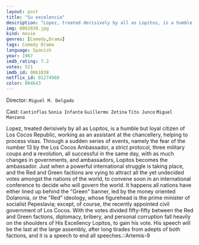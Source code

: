 ```yaml
---
layout: post
title: "Su excelencia"
description: "Lopez, treated derisively by all as Lopitos, is a humble but loyal citizen of Los Cocos Republic, working as an assistant at the chancellery, helping to process visas. Through a sudden series of events, namely the fear of the number 13 by the Los Cocos Ambassador, a strict protocol, three military coups and a revolution, all successful in the same day, with as much changes in governments, and ambassadors, Lopitos becomes the ambassador. Just when a powerful international struggle is taking place, and the Red .."
img: 0061038.jpg
kind: movie
genres: [Comedy,Drama]
tags: Comedy Drama 
language: Spanish
year: 1967
imdb_rating: 7.2
votes: 521
imdb_id: 0061038
netflix_id: 81274960
color: 004643
---
```

Director: `Miguel M. Delgado`  

Cast: `Cantinflas` `Sonia Infante` `Guillermo Zetina` `Tito Junco` `Miguel Manzano` 

Lopez, treated derisively by all as Lopitos, is a humble but loyal citizen of Los Cocos Republic, working as an assistant at the chancellery, helping to process visas. Through a sudden series of events, namely the fear of the number 13 by the Los Cocos Ambassador, a strict protocol, three military coups and a revolution, all successful in the same day, with as much changes in governments, and ambassadors, Lopitos becomes the ambassador. Just when a powerful international struggle is taking place, and the Red and Green factions are vying to attract all the yet undecided votes amongst the nations of the world, to convene soon in an international conference to decide who will govern the world. It happens all nations have either lined up behind the "Green" banner, led by the money oriented Dolaronia, or the "Red" ideology, whose figurehead is the prime minister of socialist Pepeslavia; except, of course, the recently appointed civil government of Los Cocos. With the votes divided fifty-fifty between the Red and Green factions, diplomacy, bribery, and personal corruption fall heavily on the shoulders of His Excellency Lopitos, to gain his vote. His speech will be the last at the large assembly, after long tirades from adepts of both factions, and it is a speech to end all speeches.::Artemis-9